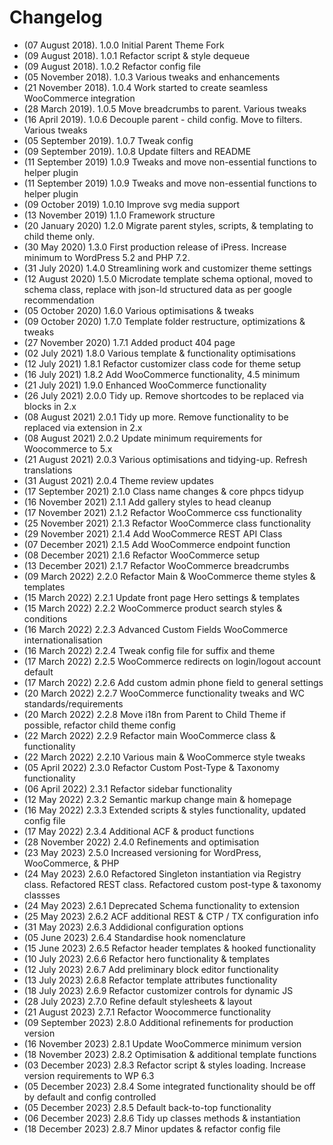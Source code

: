 # Changelog
* (07 August 2018). 	1.0.0 	Initial Parent Theme Fork 
* (09 August 2018). 	1.0.1 	Refactor script & style dequeue
* (09 August 2018). 	1.0.2 	Refactor config file
* (05 November 2018). 	1.0.3 	Various tweaks and enhancements
* (21 November 2018). 	1.0.4 	Work started to create seamless WooCommerce integration
* (28 March 2019). 		1.0.5 	Move breadcrumbs to parent. Various tweaks
* (16 April 2019). 		1.0.6 	Decouple parent - child config. Move to filters. Various tweaks
* (05 September 2019).	1.0.7 	Tweak config 
* (09 September 2019).	1.0.8 	Update filters and README
* (11 September 2019)	1.0.9  	Tweaks and move non-essential functions to helper plugin
* (11 September 2019)	1.0.9  	Tweaks and move non-essential functions to helper plugin
* (09 October 2019)		1.0.10 	Improve svg media support
* (13 November 2019)	1.1.0  	Framework structure
* (20 January 2020)		1.2.0  	Migrate parent styles, scripts, & templating to child theme only.
* (30 May 2020)			1.3.0  	First production release of iPress. Increase minimum to WordPress 5.2 and PHP 7.2. 
* (31 July 2020)		1.4.0  	Streamlining work and customizer theme settings
* (12 August 2020)		1.5.0  	Microdate template schema optional, moved to schema class, replace with json-ld structured data as per google recommendation
* (05 October 2020)		1.6.0 	Various optimisations & tweaks
* (09 October 2020)		1.7.0 	Template folder restructure, optimizations & tweaks
* (27 November 2020)	1.7.1	Added product 404 page
* (02 July 2021)		1.8.0	Various template & functionality optimisations
* (12 July 2021)		1.8.1 	Refactor customizer class code for theme setup
* (16 July 2021)		1.8.2 	Add WooCommerce functionality, 4.5 minimum
* (21 July 2021)		1.9.0 	Enhanced WooCommerce functionality
* (26 July 2021)		2.0.0 	Tidy up. Remove shortcodes to be replaced via blocks in 2.x
* (08 August 2021)		2.0.1 	Tidy up more. Remove functionality to be replaced via extension in 2.x
* (08 August 2021)		2.0.2 	Update minimum requirements for Woocommerce to 5.x
* (21 August 2021)		2.0.3 	Various optimisations and tidying-up. Refresh translations
* (31 August 2021)		2.0.4 	Theme review updates
* (17 September 2021)	2.1.0 	Class name changes & core phpcs tidyup
* (16 November 2021)	2.1.1 	Add gallery styles to head cleanup
* (17 November 2021)	2.1.2 	Refactor WooCommerce css functionality
* (25 November 2021)	2.1.3 	Refactor WooCommerce class functionality
* (29 November 2021)	2.1.4 	Add WooCommerce REST API Class
* (07 December 2021)	2.1.5 	Add WooCommerce endpoint function
* (08 December 2021)	2.1.6	Refactor WooCommerce setup
* (13 December 2021)	2.1.7	Refactor WooCommerce breadcrumbs
* (09 March 2022)		2.2.0	Refactor Main & WooCommerce theme styles & templates
* (15 March 2022)		2.2.1	Update front page Hero settings & templates
* (15 March 2022)		2.2.2	WooCommerce product search styles & conditions
* (16 March 2022)		2.2.3	Advanced Custom Fields WooCommerce internationalisation
* (16 March 2022)		2.2.4	Tweak config file for suffix and theme
* (17 March 2022)		2.2.5	WooCommerce redirects on login/logout account default
* (17 March 2022)		2.2.6	Add custom admin phone field to general settings
* (20 March 2022)		2.2.7	WooCommerce functionality tweaks and WC standards/requirements
* (20 March 2022)		2.2.8	Move i18n from Parent to Child Theme if possible, refactor child theme config
* (22 March 2022)		2.2.9	Refactor main WooCommerce class & functionality
* (22 March 2022)		2.2.10	Various main & WooCommerce style tweaks
* (05 April 2022)		2.3.0	Refactor Custom Post-Type & Taxonomy functionality
* (06 April 2022)		2.3.1	Refactor sidebar functionality
* (12 May 2022)			2.3.2	Semantic markup change main & homepage
* (16 May 2022)			2.3.3	Extended scripts & styles functionality, updated config file
* (17 May 2022)			2.3.4	Additional ACF & product functions
* (28 November 2022)	2.4.0	Refinements and optimisation
* (23 May 2023)			2.5.0	Increased versioning for WordPress, WooCommerce, & PHP
* (24 May 2023)			2.6.0	Refactored Singleton instantiation via Registry class. Refactored REST class. Refactored custom post-type & taxonomy classses
* (24 May 2023)			2.6.1	Deprecated Schema functionality to extension
* (25 May 2023)			2.6.2	ACF additional REST & CTP / TX configuration info
* (31 May 2023)			2.6.3	Addidional configuration options
* (05 June 2023)		2.6.4	Standardise hook nomenclature
* (15 June 2023)		2.6.5	Refactor header templates & hooked functionality
* (10 July 2023)		2.6.6	Refactor hero functionality & templates
* (12 July 2023)		2.6.7	Add preliminary block editor functionality
* (13 July 2023)		2.6.8	Refactor template attributes functionality
* (18 July 2023)		2.6.9	Refactor customizer controls for dynamic JS
* (28 July 2023)		2.7.0	Refine default stylesheets & layout
* (21 August 2023)		2.7.1	Refactor Woocommerce functionality
* (09 September 2023)	2.8.0	Additional refinements for production version
* (16 November 2023)	2.8.1	Update WooCommerce minimum version
* (18 November 2023)	2.8.2	Optimisation & additional template functions
* (03 December 2023)	2.8.3	Refactor script & styles loading. Increase version requirements to WP 6.3
* (05 December 2023)	2.8.4	Some integrated functionality should be off by default and config controlled
* (05 December 2023)	2.8.5	Default back-to-top functionality
* (06 December 2023)	2.8.6	Tidy up classes methods & instantiation
* (18 December 2023)	2.8.7	Minor updates & refactor config file
